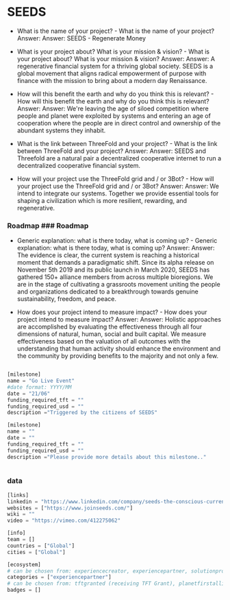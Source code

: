 # SEEDS


- What is the name of your project?	- What is the name of your project?
Answer:	Answer: SEEDS - Regenerate Money


- What is your project about? What is your mission & vision?	- What is your project about? What is your mission & vision?
Answer:	Answer: A regenerative financial system for a thriving global society. SEEDS is a global movement that aligns radical empowerment of purpose with finance with the mission to bring about a modern day Renaissance.


- How will this benefit the earth and why do you think this is relevant? 	- How will this benefit the earth and why do you think this is relevant? 
Answer:	Answer: We're leaving the age of siloed competition where people and planet were exploited by systems and entering an age of cooperation where the people are in direct control and ownership of the abundant systems they inhabit.


- What is the link between ThreeFold and your project? 	- What is the link between ThreeFold and your project? 
Answer:	Answer: SEEDS and Threefold are a natural pair a decentralized cooperative internet to run a decentralized cooperative financial system.


- How will your project use the ThreeFold grid and / or 3Bot?	- How will your project use the ThreeFold grid and / or 3Bot?
Answer:	Answer: We intend to integrate our systems. Together we provide essential tools for shaping a civilization which is more resilient, rewarding, and regenerative.





### Roadmap	### Roadmap


- Generic explanation: what is there today, what is coming up?	- Generic explanation: what is there today, what is coming up?
Answer:	Answer: The evidence is clear, the current system is reaching a historical moment that demands a paradigmatic shift. Since its alpha release on November 5th 2019 and its public launch in March 2020, SEEDS has gathered 150+ alliance members from across multiple bioregions. We are in the stage of cultivating a grassroots movement uniting the people and organizations dedicated to a breakthrough towards genuine sustainability, freedom, and peace.


- How does your project intend to measure impact?	- How does your project intend to measure impact?
Answer:	Answer: Holistic approaches are accomplished by evaluating the effectiveness through all four dimensions of natural, human, social and built capital. We measure effectiveness based on the valuation of all outcomes with the understanding that human activity should enhance the environment and the community by providing benefits to the majority and not only a few.




```python

[milestone]
name = "Go Live Event"
#date format: YYYY/MM 
date = "21/06"
funding_required_tft = ""
funding_required_usd = ""
description ="Triggered by the citizens of SEEDS"

[milestone]
name = ""
date = ""
funding_required_tft = ""
funding_required_usd = ""
description ="Please provide more details about this milestone.."
    
```

### data

```python
[links]
linkedin = "https://www.linkedin.com/company/seeds-the-conscious-currency/"
websites = ["https://www.joinseeds.com/"]
wiki = ""
video = "https://vimeo.com/412275062"

[info]
team = []
countries = ["Global"]
cities = ["Global"]

[ecosystem]
# can be chosen from: experiencecreator, experiencepartner, solutionprovider, farmer, systemintegrator
categories = ["experiencepartner"]
# can be chosen from: tftgranted (receiving TFT Grant), planetfirstalliance (memeber of Planet First Alliance)
badges = []

```
```
